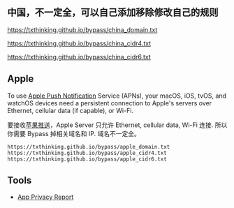 ## 中国，不一定全，可以自己添加移除修改自己的规则

https://txthinking.github.io/bypass/china_domain.txt

https://txthinking.github.io/bypass/china_cidr4.txt

https://txthinking.github.io/bypass/china_cidr6.txt

## Apple

To use [Apple Push Notification](https://www.txthinking.com/talks/articles/brook-en.article#apple-push-problem) Service (APNs), your macOS, iOS, tvOS, and watchOS devices need a persistent connection to Apple's servers over Ethernet, cellular data (if capable), or Wi-Fi.

要接收[苹果推送](https://www.txthinking.com/talks/articles/brook.article#apple-%E6%8E%A8%E9%80%81%E9%97%AE%E9%A2%98)，Apple Server 只允许 Ethernet, cellular data, Wi-Fi 连接. 所以你需要 Bypass 掉相关域名和 IP. 域名不一定全。

```
https://txthinking.github.io/bypass/apple_domain.txt
https://txthinking.github.io/bypass/apple_cidr4.txt
https://txthinking.github.io/bypass/apple_cidr6.txt
```

## Tools

-   [App Privacy Report](https://www.txthinking.com/vioeye.html)
